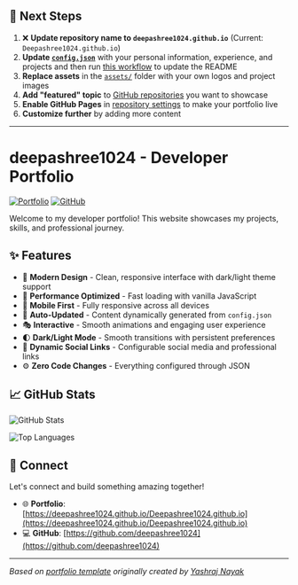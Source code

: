 ## 🚀 Next Steps

1. ❌ **Update repository name to `deepashree1024.github.io`** (Current: `Deepashree1024.github.io`)
2. **Update [`config.json`](https://github.com/deepashree1024/Deepashree1024.github.io/blob/main/config.json)** with your personal information, experience, and projects and then run [this workflow](https://github.com/deepashree1024/Deepashree1024.github.io/actions/workflows/update-readme.yml) to update the README
3. **Replace assets** in the [`assets/`](https://github.com/deepashree1024/Deepashree1024.github.io/tree/main/assets/) folder with your own logos and project images
4. **Add "featured" topic** to [GitHub repositories](https://github.com/deepashree1024?tab=repositories) you want to showcase
5. **Enable GitHub Pages** in [repository settings](https://github.com/deepashree1024/Deepashree1024.github.io/settings/pages) to make your portfolio live
6. **Customize further** by adding more content

---

# deepashree1024 - Developer Portfolio

<div align="left">
  
[![Portfolio](https://img.shields.io/badge/🌐_Visit_Portfolio-Live-brightgreen?style=for-the-badge)](https://deepashree1024.github.io/Deepashree1024.github.io)
[![GitHub](https://img.shields.io/badge/GitHub-Profile-181717?style=for-the-badge&logo=github)](https://github.com/deepashree1024)

</div>

Welcome to my developer portfolio! This website showcases my projects, skills, and professional journey.

## ✨ Features

- 🎨 **Modern Design** - Clean, responsive interface with dark/light theme support
- 🚀 **Performance Optimized** - Fast loading with vanilla JavaScript
- 📱 **Mobile First** - Fully responsive across all devices
- 🔄 **Auto-Updated** - Content dynamically generated from `config.json`
- 🎭 **Interactive** - Smooth animations and engaging user experience
- 🌓 **Dark/Light Mode** - Smooth transitions with persistent preferences
- 🔗 **Dynamic Social Links** - Configurable social media and professional links
- ⚙️ **Zero Code Changes** - Everything configured through JSON

## 📈 GitHub Stats

<div align="left">

![GitHub Stats](https://github-readme-stats.vercel.app/api?username=deepashree1024&theme=dark&hide_border=true&include_all_commits=true&count_private=true)

![Top Languages](https://github-readme-stats.vercel.app/api/top-langs/?username=deepashree1024&theme=dark&hide_border=true&include_all_commits=true&count_private=true&layout=compact)

</div>

## 🤝 Connect

Let's connect and build something amazing together!

- 🌐 **Portfolio**: [https://deepashree1024.github.io/Deepashree1024.github.io](https://deepashree1024.github.io/Deepashree1024.github.io)
- 💻 **GitHub**: [https://github.com/deepashree1024](https://github.com/deepashree1024)

---

*Based on [portfolio template](https://github.com/yashrajnayak/developer-portfolio) originally created by [Yashraj Nayak](https://github.com/yashrajnayak)*